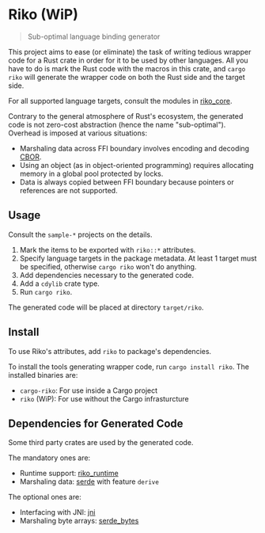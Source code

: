 Riko (WiP)
==========

> Sub-optimal language binding generator

This project aims to ease (or eliminate) the task of writing tedious wrapper code for a Rust crate in order for it to be used by other languages. All you have to do is mark the Rust code with the macros in this crate, and `cargo riko` will generate the wrapper code on both the Rust side and the target side.

For all supported language targets, consult the modules in [riko_core](https://docs.rs/riko_core).

Contrary to the general atmosphere of Rust's ecosystem, the generated code is not zero-cost abstraction (hence the name "sub-optimal"). Overhead is imposed at various situations:

* Marshaling data across FFI boundary involves encoding and decoding [CBOR](https://cbor.io).
* Using an object (as in object-oriented programming) requires allocating memory in a global pool protected by locks.
* Data is always copied between FFI boundary because pointers or references are not supported.

Usage
-----

Consult the `sample-*` projects on the details.

1. Mark the items to be exported with `riko::*` attributes.
2. Specify language targets in the package metadata. At least 1 target must be specified, otherwise `cargo riko` won't do anything.
3. Add dependencies necessary to the generated code.
4. Add a `cdylib` crate type.
5. Run `cargo riko`.

The generated code will be placed at directory `target/riko`.

Install
-------

To use Riko's attributes, add `riko` to package's dependencies.

To install the tools generating wrapper code, run `cargo install riko`. The installed binaries are:

* `cargo-riko`: For use inside a Cargo project
* `riko` (WiP): For use without the Cargo infrasturcture

Dependencies for Generated Code
-------------------------------

Some third party crates are used by the generated code.

The mandatory ones are:

* Runtime support: [riko_runtime](https://crates.io/crates/riko_runtime)
* Marshaling data: [serde](https://crates.io/crates/serde) with feature `derive`

The optional ones are:

* Interfacing with JNI: [jni](https://crates.io/crates/jni)
* Marshaling byte arrays: [serde_bytes](https://crates.io/crates/serde_bytes)
